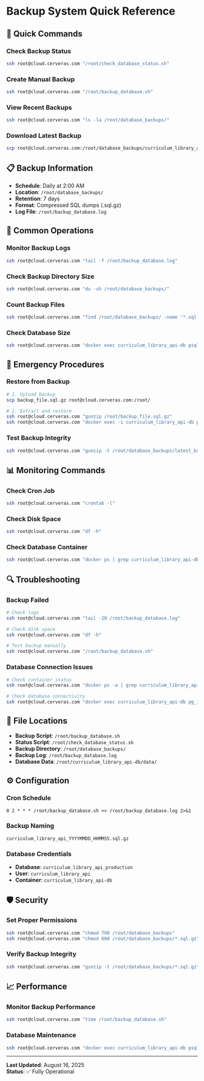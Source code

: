 # Backup System Quick Reference

## 🚀 Quick Commands

### Check Backup Status
```bash
ssh root@cloud.cerveras.com "/root/check_database_status.sh"
```

### Create Manual Backup
```bash
ssh root@cloud.cerveras.com "/root/backup_database.sh"
```

### View Recent Backups
```bash
ssh root@cloud.cerveras.com "ls -la /root/database_backups/"
```

### Download Latest Backup
```bash
scp root@cloud.cerveras.com:/root/database_backups/curriculum_library_api_*.sql.gz ./
```

## 📋 Backup Information

- **Schedule**: Daily at 2:00 AM
- **Location**: `/root/database_backups/`
- **Retention**: 7 days
- **Format**: Compressed SQL dumps (.sql.gz)
- **Log File**: `/root/backup_database.log`

## 🔧 Common Operations

### Monitor Backup Logs
```bash
ssh root@cloud.cerveras.com "tail -f /root/backup_database.log"
```

### Check Backup Directory Size
```bash
ssh root@cloud.cerveras.com "du -sh /root/database_backups/"
```

### Count Backup Files
```bash
ssh root@cloud.cerveras.com "find /root/database_backups/ -name '*.sql.gz' | wc -l"
```

### Check Database Size
```bash
ssh root@cloud.cerveras.com "docker exec curriculum_library_api-db psql -U curriculum_library_api curriculum_library_api_production -c \"SELECT pg_size_pretty(pg_database_size('curriculum_library_api_production'));\""
```

## 🚨 Emergency Procedures

### Restore from Backup
```bash
# 1. Upload backup
scp backup_file.sql.gz root@cloud.cerveras.com:/root/

# 2. Extract and restore
ssh root@cloud.cerveras.com "gunzip /root/backup_file.sql.gz"
ssh root@cloud.cerveras.com "docker exec -i curriculum_library_api-db psql -U curriculum_library_api curriculum_library_api_production < /root/backup_file.sql"
```

### Test Backup Integrity
```bash
ssh root@cloud.cerveras.com "gunzip -t /root/database_backups/latest_backup.sql.gz"
```

## 📊 Monitoring Commands

### Check Cron Job
```bash
ssh root@cloud.cerveras.com "crontab -l"
```

### Check Disk Space
```bash
ssh root@cloud.cerveras.com "df -h"
```

### Check Database Container
```bash
ssh root@cloud.cerveras.com "docker ps | grep curriculum_library_api-db"
```

## 🔍 Troubleshooting

### Backup Failed
```bash
# Check logs
ssh root@cloud.cerveras.com "tail -20 /root/backup_database.log"

# Check disk space
ssh root@cloud.cerveras.com "df -h"

# Test backup manually
ssh root@cloud.cerveras.com "/root/backup_database.sh"
```

### Database Connection Issues
```bash
# Check container status
ssh root@cloud.cerveras.com "docker ps -a | grep curriculum_library_api-db"

# Check database connectivity
ssh root@cloud.cerveras.com "docker exec curriculum_library_api-db pg_isready -U curriculum_library_api"
```

## 📁 File Locations

- **Backup Script**: `/root/backup_database.sh`
- **Status Script**: `/root/check_database_status.sh`
- **Backup Directory**: `/root/database_backups/`
- **Backup Log**: `/root/backup_database.log`
- **Database Data**: `/root/curriculum_library_api-db/data/`

## ⚙️ Configuration

### Cron Schedule
```
0 2 * * * /root/backup_database.sh >> /root/backup_database.log 2>&1
```

### Backup Naming
```
curriculum_library_api_YYYYMMDD_HHMMSS.sql.gz
```

### Database Credentials
- **Database**: `curriculum_library_api_production`
- **User**: `curriculum_library_api`
- **Container**: `curriculum_library_api-db`

## 🛡️ Security

### Set Proper Permissions
```bash
ssh root@cloud.cerveras.com "chmod 700 /root/database_backups"
ssh root@cloud.cerveras.com "chmod 600 /root/database_backups/*.sql.gz"
```

### Verify Backup Integrity
```bash
ssh root@cloud.cerveras.com "gunzip -t /root/database_backups/*.sql.gz"
```

## 📈 Performance

### Monitor Backup Performance
```bash
ssh root@cloud.cerveras.com "time /root/backup_database.sh"
```

### Database Maintenance
```bash
ssh root@cloud.cerveras.com "docker exec curriculum_library_api-db psql -U curriculum_library_api curriculum_library_api_production -c \"VACUUM ANALYZE;\""
```

---

**Last Updated**: August 16, 2025  
**Status**: ✅ Fully Operational

